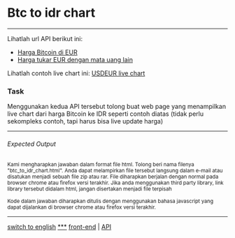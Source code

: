 # Btc to idr chart

---

Lihatlah url API berikut ini: 
- [Harga Bitcoin di EUR](https://api.coindesk.com/v1/bpi/currentprice.json)
- [Harga tukar EUR dengan mata uang lain](https://api.exchangeratesapi.io/latest)

Lihatlah contoh live chart ini:
[USDEUR live chart](https://www.dailyfx.com/charts)

### Task

Menggunakan kedua API tersebut tolong buat web page yang menampilkan live chart dari harga Bitcoin ke IDR seperti contoh diatas (tidak perlu sekompleks contoh, tapi harus bisa live update harga)

---

###### Expected Output

<p><sub>
Kami mengharapkan jawaban dalam format file html. Tolong beri nama filenya "btc_to_idr_chart.html". Anda dapat melampirkan file tersebut langsung dalam e-mail atau disatukan menjadi sebuah file zip atau rar. File diharapkan berjalan dengan normal pada browser chrome atau firefox versi terakhir. Jika anda menggunakan third party library, link library tersebut didalam html, jangan disertakan menjadi file terpisah
</sub></p><p><sub>
Kode dalam jawaban diharapkan ditulis dengan menggunakan bahasa javascript yang dapat dijalankan di browser chrome atau firefox versi terakhir.
</sub></p>

---

[switch to english](../en/btc_to_idr_chart.md)
[***](/tags/***.md)
[front-end](tags/front-end.md) 
| [API](tags/API.md) 

